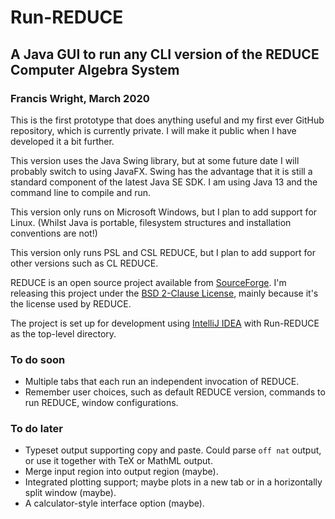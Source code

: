 # Run-REDUCE

## A Java GUI to run any CLI version of the REDUCE Computer Algebra System

### Francis Wright, March 2020

This is the first prototype that does anything useful and my first
ever GitHub repository, which is currently private.  I will make it
public when I have developed it a bit further.

This version uses the Java Swing library, but at some future date I
will probably switch to using JavaFX.  Swing has the advantage that it
is still a standard component of the latest Java SE SDK.  I am using
Java 13 and the command line to compile and run.

This version only runs on Microsoft Windows, but I plan to add support
for Linux.  (Whilst Java is portable, filesystem structures and
installation conventions are not!)

This version only runs PSL and CSL REDUCE, but I plan to add support
for other versions such as CL REDUCE.

REDUCE is an open source project available from
[SourceForge](https://sourceforge.net/projects/reduce-algebra/).  I'm
releasing this project under the [BSD 2-Clause License](LICENSE),
mainly because it's the license used by REDUCE.

The project is set up for development using [IntelliJ
IDEA](https://www.jetbrains.com/idea/) with Run-REDUCE as the
top-level directory.

### To do soon

* Multiple tabs that each run an independent invocation of REDUCE.
* Remember user choices, such as default REDUCE version, commands to
  run REDUCE, window configurations.

### To do later

* Typeset output supporting copy and paste. Could parse `off nat`
  output, or use it together with TeX or MathML output.
* Merge input region into output region (maybe).
* Integrated plotting support; maybe plots in a new tab or in a
  horizontally split window (maybe).
* A calculator-style interface option (maybe).
